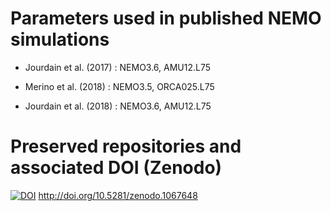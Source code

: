 # Parameters used in published NEMO simulations

* Jourdain et al. (2017) : NEMO3.6, AMU12.L75

* Merino et al. (2018) : NEMO3.5, ORCA025.L75

* Jourdain et al. (2018) :  NEMO3.6, AMU12.L75

# Preserved repositories and associated DOI (Zenodo)

[![DOI](https://zenodo.org/badge/111217517.svg)](https://zenodo.org/badge/latestdoi/111217517) http://doi.org/10.5281/zenodo.1067648 
